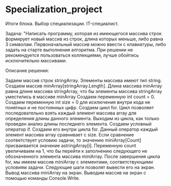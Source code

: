 # Specialization_project
Итоги блока. Выбор специализации.  IT-специалист.

Задача: "Написать программу, которая из имеющегося массива строк формирует новый массив из строк, длина которых меньше, либо равна 3 символам. Первоначальный массив можно ввести с клавиатуры, либо задать на старте выполнения алгоритма. При решении не рекомендуется пользоваться коллекциями, лучше обойтись исключительно массивами.

Описание решения:

Задаем массив строк stringArray. Элементы массива имеют тип string.
Создаем массив minArray[stringArray.Length]. Длина массива minArray равна длине массива stringArray, что бы элементы массива stringArray уместились в массиве minArray
Сoздаем переменную int count = 0.
Создаем переменную int size = 0 для исключения внутри кода не понятных и не постоянных цифр.
Создаем цикл for. Цикл позволяет последовательно взять каждый элемент массива array для определения длины данного элемента. Выходим из цикла, как только проведен анализ длины последнего элемента.
Создаем условный оператор if. Создаем его внутри цикла for. Данный оператор каждый элемент массива array сравнивает с size. Если сравнение соответствует условию задачи, то значению miniArray[Count] присваивается значение astringArray[i]. Переменную count увеличиваем на 1, что бы перейти к заполнению следующего не обозначенного элемента массива miniArray. После завершения цикла for, мы имеем массив miniArray с элементами, соответствующими условиям задачи. Следующие шаги позволят вывести его на экран.
Вывод массива miniArray на экран. Выводим массив на экран с помощью команды Console.Write.

